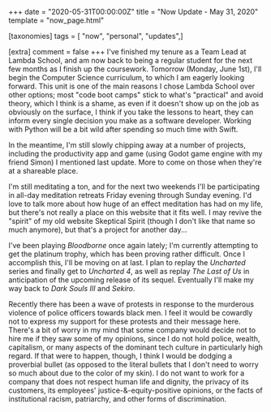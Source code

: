 +++
date = "2020-05-31T00:00:00Z"
title = "Now Update - May 31, 2020"
template = "now_page.html"

[taxonomies]
tags = [ "now", "personal", "updates",]

[extra]
comment = false
+++
I've finished my tenure as a Team Lead at Lambda School, and am now back to being a regular student for the next few months as I finish up the coursework. Tomorrow (Monday, June 1st), I'll begin the Computer Science curriculum, to which I am eagerly looking forward. This unit is one of the main reasons I chose Lambda School over other options; most "code boot camps" stick to what's "practical" and avoid theory, which I think is a shame, as even if it doesn't show up on the job as obviously on the surface, I think if you take the lessons to heart, they can inform every single decision you make as a software developer. Working with Python will be a bit wild after spending so much time with Swift.

In the meantime, I'm still slowly chipping away at a number of projects, including the productivity app and game (using Godot game engine with my friend Simon) I mentioned last update. More to come on those when they're at a shareable place.

I'm still meditating a ton, and for the next two weekends I'll be participating in all-day meditation retreats Friday evening through Sunday evening. I'd love to talk more about how huge of an effect meditation has had on my life, but there's not really a place on this website that it fits well. I may revive the "spirit" of my old website Skeptical Spirit (though I don't like that name so much anymore), but that's a project for another day...

I've been playing *Bloodborne* once again lately; I'm currently attempting to get the platinum trophy, which has been proving rather difficult. Once I accomplish this, I'll be moving on at last. I plan to replay the *Uncharted* series and finally get to *Uncharted 4*, as well as replay *The Last of Us* in anticipation of the upcoming release of its sequel. Eventually I'll make my way back to *Dark Souls III* and *Sekiro*.

Recently there has been a wave of protests in response to the murderous violence of police officers towards black men. I feel it would be cowardly not to express my support for these protests and their message here. There's a bit of worry in my mind that some company would decide not to hire me if they saw some of my opinions, since I do not hold police, wealth, capitalism, or many aspects of the dominant tech culture in particularly high regard. If that were to happen, though, I think I would be dodging a proverbial bullet (as opposed to the literal bullets that I don't need to worry so much about due to the color of my skin). I do not want to work for a company that does not respect human life and dignity, the privacy of its customers, its employees' justice-&-equity-positive opinions, or the facts of institutional racism, patriarchy, and other forms of discrimination.